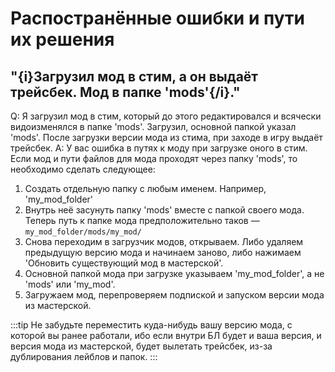 # Распостранённые ошибки и пути их решения

## "{i}Загрузил мод в стим, а он выдаёт трейсбек. Мод в папке 'mods'{/i}."

Q: Я загрузил мод в стим, который до этого редактировался и всячески видоизменялся в папке 'mods'. Загрузил, основной папкой указал 'mods'. После загрузки версии мода из стима, при заходе в игру выдаёт трейсбек.
A: У вас ошибка в путях к моду при загрузке оного в стим. Если мод и пути файлов для мода проходят через папку 'mods', то необходимо сделать следующее:

1. Создать отдельную папку с любым именем. Например, 'my_mod_folder'
2. Внутрь неё засунуть папку 'mods' вместе с папкой своего мода. Теперь путь к папке мода предположительно таков — `my_mod_folder/mods/my_mod/`
3. Снова переходим в загрузчик модов, открываем. Либо удаляем предыдущую версию мода и начинаем заново, либо нажимаем 'Обновить существующий мод в мастерской'.
4. Основной папкой мода при загрузке указываем 'my_mod_folder', а не 'mods' или 'my_mod'.
5. Загружаем мод, перепроверяем подпиской и запуском версии мода из мастерской.

:::tip
Не забудьте переместить куда-нибудь вашу версию мода, с которой вы ранее работали, ибо если внутри БЛ будет и ваша версия, и версия мода из мастерской, будет вылетать трейсбек, из-за дублирования лейблов и папок.
:::
